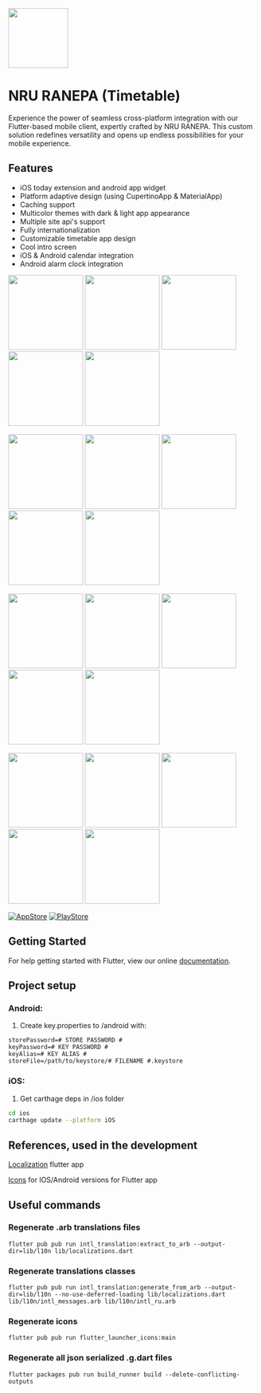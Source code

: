 <img src="assets/images/icon.png" width=120>

# NRU RANEPA (Timetable)

Experience the power of seamless cross-platform integration with our Flutter-based mobile client, expertly crafted by NRU RANEPA. This custom solution redefines versatility and opens up endless possibilities for your mobile experience.

## Features

* iOS today extension and android app widget
* Platform adaptive design (using CupertinoApp & MaterialApp)
* Caching support
* Multicolor themes with dark & light app appearance
* Multiple site api's support
* Fully internationalization
* Customizable timetable app design
* Cool intro screen
* iOS & Android calendar integration
* Android alarm clock integration

<p float="left">
    <img src="screenshots/android_light_welcome.jpeg" width=150>
    <img src="screenshots/android_light_search.jpeg" width=150>
    <img src="screenshots/android_light_timetable.jpeg" width=150>
    <img src="screenshots/android_light_prefs.jpeg" width=150>
    <img src="screenshots/android_light_widget.jpeg" width=150>
</p>

<p float="left">
    <img src="screenshots/ios_light_welcome.jpeg" width=150>
    <img src="screenshots/ios_light_search.jpeg" width=150>
    <img src="screenshots/ios_light_timetable.jpeg" width=150>
    <img src="screenshots/ios_light_prefs.jpeg" width=150>
    <img src="screenshots/ios_light_widget.jpeg" width=150>
</p>

<p float="left">
    <img src="screenshots/android_dark_welcome.jpeg" width=150>
    <img src="screenshots/android_dark_search.jpeg" width=150>
    <img src="screenshots/android_dark_timetable.jpeg" width=150>
    <img src="screenshots/android_dark_prefs.jpeg" width=150>
    <img src="screenshots/android_dark_widget.jpeg" width=150>
</p>

<p float="left">
    <img src="screenshots/ios_dark_welcome.jpeg" width=150>
    <img src="screenshots/ios_dark_search.jpeg" width=150>
    <img src="screenshots/ios_dark_timetable.jpeg" width=150>
    <img src="screenshots/ios_dark_prefs.jpeg" width=150>
    <img src="screenshots/ios_dark_widget.jpeg" width=150>
</p>

[![AppStore][appstore-image]][appstore-url]
[![PlayStore][playstore-image]][playstore-url]

## Getting Started

For help getting started with Flutter, view our online [documentation](https://flutter.io/).

## Project setup

### Android:

1. Create key.properties to /android with:

```
storePassword=# STORE PASSWORD #
keyPassword=# KEY PASSWORD #
keyAlias=# KEY ALIAS #
storeFile=/path/to/keystore/# FILENAME #.keystore
```

### iOS:

1. Get carthage deps in /ios folder
```sh
cd ios
carthage update --platform iOS
```

## References, used in the development

[Localization](https://proandroiddev.com/flutter-localization-step-by-step-30f95d06018d) flutter app

[Icons](https://pub.dartlang.org/packages/flutter_launcher_icons#-installing-tab-) for IOS/Android versions for Flutter app

## Useful commands

### Regenerate .arb translations files
```Shell
flutter pub pub run intl_translation:extract_to_arb --output-dir=lib/l10n lib/localizations.dart
```

### Regenerate translations classes
```Shell
flutter pub pub run intl_translation:generate_from_arb --output-dir=lib/l10n --no-use-deferred-loading lib/localizations.dart lib/l10n/intl_messages.arb lib/l10n/intl_ru.arb
```

### Regenerate icons
```Shell
flutter pub pub run flutter_launcher_icons:main
```

### Regenerate all json serialized .g.dart files
```Shell
flutter packages pub run build_runner build --delete-conflicting-outputs
```

[appstore-image]: https://itsallwidgets.com/images/apple.png
[playstore-image]: https://itsallwidgets.com/images/google.png

[appstore-url]: https://apps.apple.com/us/app/niu-ranepa/id6450411256
[playstore-url]: https://play.google.com/store/apps/details?id=ru.coolone.ranepatimetable
